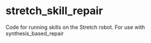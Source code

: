 # stretch_skill_repair

Code for running skills on the Stretch robot.
For use with synthesis_based_repair
